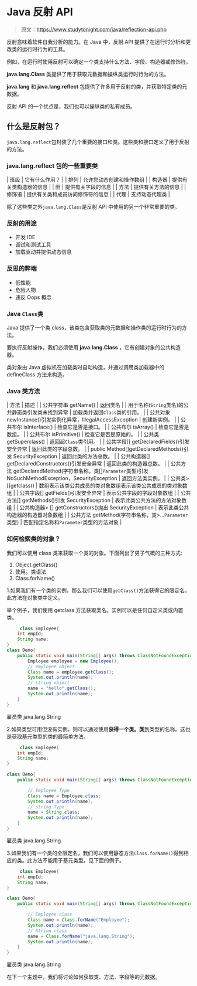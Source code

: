 # Java 反射 API

> 原文：<https://www.studytonight.com/java/reflection-api.php>

反射意味着软件自我分析的能力。在 Java 中，反射 API 提供了在运行时分析和更改类的运行时行为的工具。

例如，在运行时使用反射可以确定一个类支持什么方法、字段、构造器或修饰符。

**java.lang.Class** 类提供了用于获取元数据和操纵类运行时行为的方法。

**java.lang** 和 **java.lang.reflect** 包提供了许多用于反射的类，并获取特定类的元数据。

反射 API 的一个优点是，我们也可以操纵类的私有成员。

## 什么是反射包？

`java.lang.reflect`包封装了几个重要的接口和类。这些类和接口定义了用于反射的方法。

### java.lang.reflect 包的一些重要类

| 班级 | 它有什么作用？ |
| 排列 | 允许您动态创建和操作数组 |
| 构造器 | 提供有关类构造器的信息 |
| 田 | 提供有关字段的信息 |
| 方法 | 提供有关方法的信息 |
| 修饰语 | 提供有关类和成员访问修饰符的信息 |
| 代理 | 支持动态代理类 |

除了这些类之外`java.lang.Class`是反射 API 中使用的另一个非常重要的类。

### 反射的用途

*   开发 IDE
*   调试和测试工具
*   加载驱动并提供动态信息

### 反思的弊端

*   低性能
*   危险人物
*   违反 Oops 概念

### Java `Class`类

Java 提供了一个类 class，该类包含获取类的元数据和操作类的运行时行为的方法。

要执行反射操作，我们必须使用 **java.lang.Class** ，它有创建对象的公共构造器。

类对象由 Java 虚拟机在加载类时自动构造，并通过调用类加载器中的 defineClass 方法来构造。

### Java 类方法

| 方法 | 描述 |
| 公共字符串 getName() | 返回类名 |
| 用于名称(`String`类名)的公共静态类引发类未找到异常 | 加载类并返回`Class`类的引用。 |
| 公共对象 newInstance()引发实例化异常，IllegalAccessException | 创建新实例。 |
| 公共布尔 isInterface() | 检查它是否是接口。 |
| 公共布尔 isArray() | 检查它是否是数组。 |
| 公共布尔 isPrimitive() | 检查它是否是原始的。 |
| 公共类 getSuperclass() | 返回超`Class`类引用。 |
| 公共字段[] getDeclaredFields()引发安全异常 | 返回此类的字段总数。 |
| public Method[]getDeclaredMethods()引发 SecurityException | 返回此类的方法总数。 |
| 公共构造器[] getDeclaredConstructors()引发安全异常 | 返回此类的构造器总数。 |
| 公共方法 getDeclaredMethod(字符串名称，类[]`Parameter`类型)引发 NoSuchMethodException，SecurityException | 返回方法类实例。 |
| 公共类>[]getclass() | 数组表示该类公共成员的类对象数组表示该类公共成员的类对象数组 |
| 公共字段[] getFields()引发安全异常 | 表示公共字段的字段对象数组 |
| 公共方法[] getMethods()引发 SecurityException | 表示此类公共方法的方法对象数组 |
| 公共构造器> [] getConstructors()抛出 SecurityException | 表示此类公共构造器的构造器对象数组 |
| 公共方法 getMethod(字符串名称，类>...`Parameter`类型) | 匹配指定名称和`Parameter`类型的方法对象 |

### 如何检索类的对象？

我们可以使用 class 类来获取一个类的对象。下面列出了男子气概的三种方式:

1.  Object.getClass()
2.  使用。类语法
3.  Class.forName()

1.如果我们有一个类的实例，那么我们可以使用`getClass()`方法获得它的限定名。此方法在对象类中定义。

举个例子，我们使用 getclass 方法获取类名。实例可以是任何自定义类或内置类。

```java
	 class Employee{
	int empId;
	String name;
}
class Demo{
	public static void main(String[] args) throws ClassNotFoundException {
		Employee employee = new Employee();
		// employee object
		Class name = employee.getClass();
		System.out.println(name);
		// string object
		name = "hello".getClass();
		System.out.println(name);
	}
} 

```

雇员类 java.lang.String

2.如果类型可用但没有实例，则可以通过使用**获得一个类。类**到类型的名称。这也是获取基元类型的类的最简单方法。

```java
	 class Employee{
	int empId;
	String name;
}

class Demo{
	public static void main(String[] args) throws ClassNotFoundException {

		// Employee Type
		Class name = Employee.class;
		System.out.println(name);
		// string Type
		name = String.class;
		System.out.println(name);
	}
} 

```

雇员类 java.lang.String

3.如果我们有一个类的全限定名，我们可以使用静态方法`Class.forName()`得到相应的类。此方法不能用于基元类型。见下面的例子。

```java
	 class Employee{
	int empId;
	String name;
}

class Demo{
	public static void main(String[] args) throws ClassNotFoundException {

		// Employee class
		Class name = Class.forName("Employee");
		System.out.println(name);
		// String class
		name = Class.forName("java.lang.String");
		System.out.println(name);
	}
} 

```

雇员类 java.lang.String

在下一个主题中，我们将讨论如何获取类、方法、字段等的元数据。